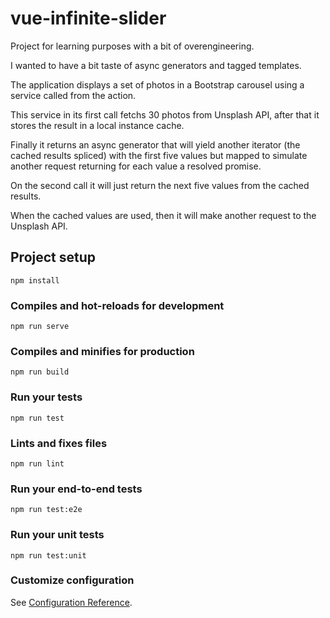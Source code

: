 # vue-infinite-slider

Project for learning purposes with a bit of overengineering.

I wanted to have a bit taste of async generators and tagged templates.

The application displays a set of photos in a Bootstrap carousel using a service called from the action.

This service in its first call fetchs 30 photos from Unsplash API, after that it stores the result in a local instance cache. 

Finally it returns an async generator that will yield another iterator (the cached results spliced) with the first five values but mapped to simulate another request returning for each value a resolved promise.

On the second call it will just return the next five values from the cached results.

When the cached values are used, then it will make another request to the Unsplash API.


## Project setup
```
npm install
```

### Compiles and hot-reloads for development
```
npm run serve
```

### Compiles and minifies for production
```
npm run build
```

### Run your tests
```
npm run test
```

### Lints and fixes files
```
npm run lint
```

### Run your end-to-end tests
```
npm run test:e2e
```

### Run your unit tests
```
npm run test:unit
```

### Customize configuration
See [Configuration Reference](https://cli.vuejs.org/config/).
